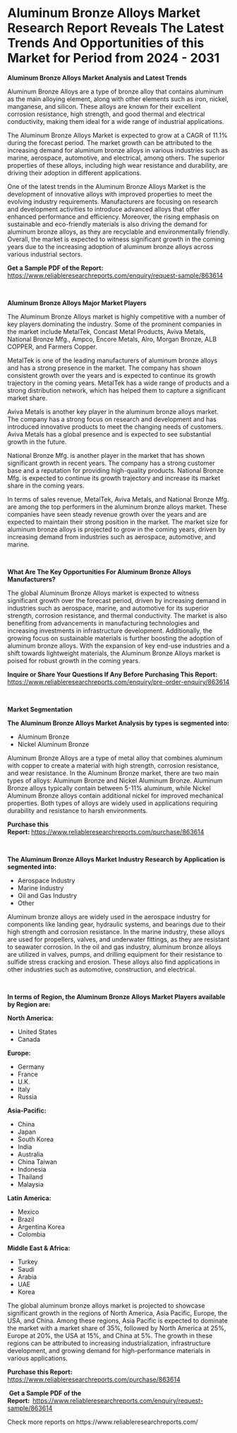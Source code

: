 <p><h1>Aluminum Bronze Alloys Market Research Report Reveals The Latest Trends And Opportunities of this Market for Period from 2024 - 2031</h1></p><p><strong>Aluminum Bronze Alloys Market Analysis and Latest Trends</strong></p>
<p><p>Aluminum Bronze Alloys are a type of bronze alloy that contains aluminum as the main alloying element, along with other elements such as iron, nickel, manganese, and silicon. These alloys are known for their excellent corrosion resistance, high strength, and good thermal and electrical conductivity, making them ideal for a wide range of industrial applications.</p><p>The Aluminum Bronze Alloys Market is expected to grow at a CAGR of 11.1% during the forecast period. The market growth can be attributed to the increasing demand for aluminum bronze alloys in various industries such as marine, aerospace, automotive, and electrical, among others. The superior properties of these alloys, including high wear resistance and durability, are driving their adoption in different applications.</p><p>One of the latest trends in the Aluminum Bronze Alloys Market is the development of innovative alloys with improved properties to meet the evolving industry requirements. Manufacturers are focusing on research and development activities to introduce advanced alloys that offer enhanced performance and efficiency. Moreover, the rising emphasis on sustainable and eco-friendly materials is also driving the demand for aluminum bronze alloys, as they are recyclable and environmentally friendly. Overall, the market is expected to witness significant growth in the coming years due to the increasing adoption of aluminum bronze alloys across various industrial sectors.</p></p>
<p><strong>Get a Sample PDF of the Report:&nbsp;</strong> <a href="https://www.reliableresearchreports.com/enquiry/request-sample/863614">https://www.reliableresearchreports.com/enquiry/request-sample/863614</a></p>
<p>&nbsp;</p>
<p><strong>Aluminum Bronze Alloys Major Market Players</strong></p>
<p><p>The Aluminum Bronze Alloys market is highly competitive with a number of key players dominating the industry. Some of the prominent companies in the market include MetalTek, Concast Metal Products, Aviva Metals, National Bronze Mfg., Ampco, Encore Metals, Alro, Morgan Bronze, ALB COPPER, and Farmers Copper.</p><p>MetalTek is one of the leading manufacturers of aluminum bronze alloys and has a strong presence in the market. The company has shown consistent growth over the years and is expected to continue its growth trajectory in the coming years. MetalTek has a wide range of products and a strong distribution network, which has helped them to capture a significant market share.</p><p>Aviva Metals is another key player in the aluminum bronze alloys market. The company has a strong focus on research and development and has introduced innovative products to meet the changing needs of customers. Aviva Metals has a global presence and is expected to see substantial growth in the future.</p><p>National Bronze Mfg. is another player in the market that has shown significant growth in recent years. The company has a strong customer base and a reputation for providing high-quality products. National Bronze Mfg. is expected to continue its growth trajectory and increase its market share in the coming years.</p><p>In terms of sales revenue, MetalTek, Aviva Metals, and National Bronze Mfg. are among the top performers in the aluminum bronze alloys market. These companies have seen steady revenue growth over the years and are expected to maintain their strong position in the market. The market size for aluminum bronze alloys is projected to grow in the coming years, driven by increasing demand from industries such as aerospace, automotive, and marine.</p></p>
<p>&nbsp;</p>
<p><strong>What Are The Key Opportunities For Aluminum Bronze Alloys Manufacturers?</strong></p>
<p><p>The global Aluminum Bronze Alloys market is expected to witness significant growth over the forecast period, driven by increasing demand in industries such as aerospace, marine, and automotive for its superior strength, corrosion resistance, and thermal conductivity. The market is also benefiting from advancements in manufacturing technologies and increasing investments in infrastructure development. Additionally, the growing focus on sustainable materials is further boosting the adoption of aluminum bronze alloys. With the expansion of key end-use industries and a shift towards lightweight materials, the Aluminum Bronze Alloys market is poised for robust growth in the coming years.</p></p>
<p><strong>Inquire or Share Your Questions If Any Before Purchasing This Report:</strong> <a href="https://www.reliableresearchreports.com/enquiry/pre-order-enquiry/863614">https://www.reliableresearchreports.com/enquiry/pre-order-enquiry/863614</a></p>
<p>&nbsp;</p>
<p><strong>Market Segmentation</strong></p>
<p><strong>The Aluminum Bronze Alloys Market Analysis by types is segmented into:</strong></p>
<p><ul><li>Aluminum Bronze</li><li>Nickel Aluminum Bronze</li></ul></p>
<p><p>Aluminum Bronze Alloys are a type of metal alloy that combines aluminum with copper to create a material with high strength, corrosion resistance, and wear resistance. In the Aluminum Bronze market, there are two main types of alloys: Aluminum Bronze and Nickel Aluminum Bronze. Aluminum Bronze alloys typically contain between 5-11% aluminum, while Nickel Aluminum Bronze alloys contain additional nickel for improved mechanical properties. Both types of alloys are widely used in applications requiring durability and resistance to harsh environments.</p></p>
<p><strong>Purchase this Report:&nbsp;</strong><a href="https://www.reliableresearchreports.com/purchase/863614">https://www.reliableresearchreports.com/purchase/863614</a></p>
<p>&nbsp;</p>
<p><strong>The Aluminum Bronze Alloys Market Industry Research by Application is segmented into:</strong></p>
<p><ul><li>Aerospace Industry</li><li>Marine Industry</li><li>Oil and Gas Industry</li><li>Other</li></ul></p>
<p><p>Aluminum bronze alloys are widely used in the aerospace industry for components like landing gear, hydraulic systems, and bearings due to their high strength and corrosion resistance. In the marine industry, these alloys are used for propellers, valves, and underwater fittings, as they are resistant to seawater corrosion. In the oil and gas industry, aluminum bronze alloys are utilized in valves, pumps, and drilling equipment for their resistance to sulfide stress cracking and erosion. These alloys also find applications in other industries such as automotive, construction, and electrical.</p></p>
<p>&nbsp;</p>
<p><strong>In terms of Region, the Aluminum Bronze Alloys Market Players available by Region are:</strong></p>
<p>
    <p> <strong> North America: </strong>
        <ul>
            <li>United States</li>
            <li>Canada</li>
        </ul>
        </p> 
    <p> <strong> Europe: </strong>
        <ul>
            <li>Germany</li>
            <li>France</li>
            <li>U.K.</li>
            <li>Italy</li>
            <li>Russia</li>
        </ul>
        </p> 
    <p> <strong> Asia-Pacific: </strong>
        <ul>
            <li>China</li>
            <li>Japan</li>
            <li>South Korea</li>
            <li>India</li>
            <li>Australia</li>
            <li>China Taiwan</li>
            <li>Indonesia</li>
            <li>Thailand</li>
            <li>Malaysia</li>
        </ul>
        </p> 
    <p> <strong> Latin America: </strong>
        <ul>
            <li>Mexico</li>
            <li>Brazil</li>
            <li>Argentina Korea</li>
            <li>Colombia</li>
        </ul>
        </p> 
    <p> <strong> Middle East & Africa: </strong>
        <ul>
            <li>Turkey</li>
            <li>Saudi</li>
            <li>Arabia</li>
            <li>UAE</li>
            <li>Korea</li>
        </ul>
    </p>
    </p>
<p><p>The global aluminum bronze alloys market is projected to showcase significant growth in the regions of North America, Asia Pacific, Europe, the USA, and China. Among these regions, Asia Pacific is expected to dominate the market with a market share of 35%, followed by North America at 25%, Europe at 20%, the USA at 15%, and China at 5%. The growth in these regions can be attributed to increasing industrialization, infrastructure development, and growing demand for high-performance materials in various applications.</p></p>
<p><strong>Purchase this Report: </strong><a href="https://www.reliableresearchreports.com/purchase/863614">https://www.reliableresearchreports.com/purchase/863614</a></p>
<p>&nbsp;<strong>Get a Sample PDF of the Report:&nbsp;&nbsp;</strong><a href="https://www.reliableresearchreports.com/enquiry/request-sample/863614">https://www.reliableresearchreports.com/enquiry/request-sample/863614</a></p>
<p><strong></strong></p>
<p>Check more reports on https://www.reliableresearchreports.com/</p>